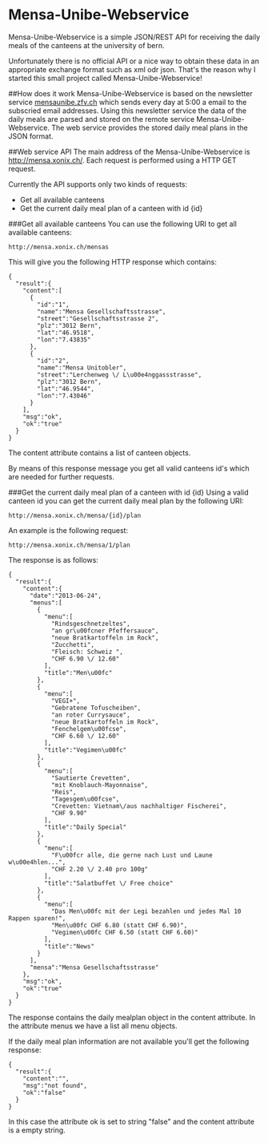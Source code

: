 Mensa-Unibe-Webservice
======================

Mensa-Unibe-Webservice is a simple JSON/REST API for receiving the daily meals of the canteens at the university of bern.

Unfortunately there is no official API or a nice way to obtain these data in an appropriate exchange format such as xml odr json.
That's the reason why I started this small project called Mensa-Unibe-Webservice!

##How does it work
Mensa-Unibe-Webservice is based on the newsletter service [mensaunibe.zfv.ch](http://mensaunibe.zfv.ch/ "") which sends every day at 5:00 a email to the subscried email addresses.
Using this newsletter service the data of the daily meals are parsed and stored on the remote service Mensa-Unibe-Webservice.
The web service provides the stored daily meal plans in the JSON format.

##Web service API
The main address of the Mensa-Unibe-Webservice is http://mensa.xonix.ch/.
Each request is performed using a HTTP GET request.

Currently the API supports only two kinds of requests:

- Get all available canteens
- Get the current daily meal plan of a canteen with id {id}


###Get all available canteens
You can use the following URI to get all available canteens:
```
http://mensa.xonix.ch/mensas
```

This will give you the following HTTP response which contains:
```
{
  "result":{
    "content":[
      {
        "id":"1",
        "name":"Mensa Gesellschaftsstrasse",
        "street":"Gesellschaftsstrasse 2",
        "plz":"3012 Bern",
        "lat":"46.9518",
        "lon":"7.43835"
      },
      {
        "id":"2",
        "name":"Mensa Unitobler",
        "street":"Lerchenweg \/ L\u00e4nggassstrasse",
        "plz":"3012 Bern",
        "lat":"46.9544",
        "lon":"7.43046"
      }
    ],
    "msg":"ok",
    "ok":"true"
  }
}
```
The content attribute contains a list of canteen objects.

By means of this response message you get all valid canteens id's which are needed for further requests.

###Get the current daily meal plan of a canteen with id {id}
Using a valid canteen id you can get the current daily meal plan by the following URI:
```
http://mensa.xonix.ch/mensa/{id}/plan
```
An example is the following request:
```
http://mensa.xonix.ch/mensa/1/plan
```

The response is as follows:
```
{
  "result":{
    "content":{
      "date":"2013-06-24",
      "menus":[
        {
          "menu":[
            "Rindsgeschnetzeltes",
            "an gr\u00fcner Pfeffersauce",
            "neue Bratkartoffeln im Rock",
            "Zucchetti",
            "Fleisch: Schweiz ",
            "CHF 6.90 \/ 12.60"
          ],
          "title":"Men\u00fc"
        },
        {
          "menu":[
            "VEGI+",
            "Gebratene Tofuscheiben",
            "an roter Currysauce",
            "neue Bratkartoffeln im Rock",
            "Fenchelgem\u00fcse",
            "CHF 6.60 \/ 12.60"
          ],
          "title":"Vegimen\u00fc"
        },
        {
          "menu":[
            "Sautierte Crevetten",
            "mit Knoblauch-Mayonnaise",
            "Reis",
            "Tagesgem\u00fcse",
            "Crevetten: Vietnam\/aus nachhaltiger Fischerei",
            "CHF 9.90"
          ],
          "title":"Daily Special"
        },
        {
          "menu":[
            "F\u00fcr alle, die gerne nach Lust und Laune w\u00e4hlen...",
            "CHF 2.20 \/ 2.40 pro 100g"
          ],
          "title":"Salatbuffet \/ Free choice"
        },
        {
          "menu":[
            "Das Men\u00fc mit der Legi bezahlen und jedes Mal 10 Rappen sparen!",
            "Men\u00fc CHF 6.80 (statt CHF 6.90)",
            "Vegimen\u00fc CHF 6.50 (statt CHF 6.60)"
          ],
          "title":"News"
        }
      ],
      "mensa":"Mensa Gesellschaftsstrasse"
    },
    "msg":"ok",
    "ok":"true"
  }
}
```
The response contains the daily mealplan object in the content attribute.  In the attribute menus we have a list all menu objects.

If the daily meal plan information are not available you'll get the following response:
```
{
  "result":{
    "content":"",
    "msg":"not found",
    "ok":"false"
  }
}
```
In this case the attribute ok is set to string "false" and the content attribute is a empty string.
